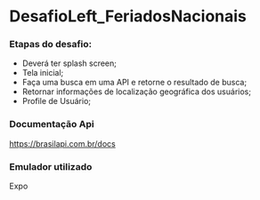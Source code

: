 # DesafioLeft_FeriadosNacionais

### Etapas do desafio:

- Deverá ter splash screen;
- Tela inicial;
- Faça uma busca em uma API e retorne o resultado de
busca;
- Retornar informações de localização geográfica dos
usuários;
- Profile de Usuário;

### Documentação Api

https://brasilapi.com.br/docs

### Emulador utilizado

Expo



